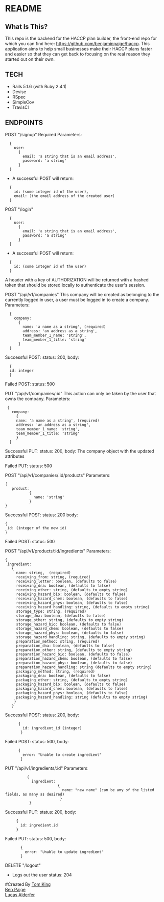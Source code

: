 # README

## What Is This?
This repo is the backend for the HACCP plan builder, the front-end repo for which you can find here: https://github.com/benjaminpaige/haccp.  This application aims to help small businesses make their HACCP plans faster and easier so that they can get back to focusing on the real reason they started out on their own.

## TECH
- Rails 5.1.6 (with Ruby 2.4.1)
- Devise
- RSpec
- SimpleCov
- TravisCI

## ENDPOINTS
POST "/signup"
Required Parameters:
```
  {
    user:
      {
        email: 'a string that is an email address',
        password: 'a string'
      }
  }
```
- A successful POST will return:
```
  {
    id: (some integer id of the user),
    email: (the email address of the created user)
  }
```

POST "/login"
```
  {
    user:
      {
        email: 'a string that is an email address',
        password: 'a string'
      }
  }
```
- A successful POST will return:
```
  {
    id: (some integer id of the user)
  }
```
A header with a key of AUTHORIZATION will be returned with a hashed token that should be stored locally to authenticate the user's session.

POST "/api/v1/companies"
This company will be created as belonging to the currently logged in user, a user must be logged in to create a company.
Parameters:
```
  {
    company:
      {
        name: 'a name as a string', (required)
        address: 'an address as a string',
        team_member_1_name: 'string',
        team_member_1_title: 'string'
      }
  }
```
 Successful POST:
 status: 200,
 body:
```
  {
  id: integer
  }
```
 Failed POST:
 status: 500
 
 PUT "/api/v1/companies/:id"
 This action can only be taken by the user that owns the company.
 Parameters:
 ```
  {
    company:
      {
      name: 'a name as a string', (required)
      address: 'an address as a string',
      team_member_1_name: 'string',
      team_member_1_title: 'string'
      }
   }
 ```
 Successful PUT:
 status: 200,
 body:  The company object with the updated attributes
 
 Failed PUT:
 status: 500
 
 POST "/api/v1/companies/:id/products"
 Parameters:
 ```
 {
    product:
            {
              name: 'string'
            }
 }
 ```
 Successful POST:
 status: 200
 body:
 ```
 {
  id: (integer of the new id)
 }
 ```
 Failed POST:
 status: 500
 
 POST "/api/v1/products/:id/ingredients"
 Parameters:
 ```
 {
  ingredient:
    {
      name: string,  (required)
      receiving_from: string, (required)
      receiving_letter: boolean, (defaults to false)
      receiving_dna: boolean, (defaults to false)
      receiving_other: string, (defaults to empty string)
      receiving_hazard_bio: boolean, (defaults to false)
      receiving_hazard_chem: boolean, (defaults to false)
      receiving_hazard_phys: boolean, (defaults to false)
      receiving_hazard_handling: string, (defaults to empty string)
      storage_type: string, (required)
      storage_dna: boolean, (defaults to false)
      storage_other: string, (defaults to empty string)
      storage_hazard_bio: boolean, (defaults to false)
      storage_hazard_chem: boolean, (defaults to false)
      storage_hazard_phys: boolean, (defaults to false)
      storage_hazard_handling: string, (defaults to empty string)
      preparation_method: string, (required)
      preparation_dna: boolean, (defaults to false)
      preparation_other: string, (defaults to empty string)
      preparation_hazard_bio: boolean, (defaults to false)
      preparation_hazard_chem: boolean, (defaults to false)
      preparation_hazard_phys: boolean, (defaults to false)
      preparation_hazard_handling: string (defaults to empty string)
      packaging_method: string, (required)
      packaging_dna: boolean, (defaults to false)
      packaging_other: string, (defaults to empty string)
      packaging_hazard_bio: boolean, (defaults to false)
      packaging_hazard_chem: boolean, (defaults to false)
      packaging_hazard_phys: boolean, (defaults to false)
      packaging_hazard_handling: string (defaults to empty string)
     }
    }
 ```
Successful POST:
status: 200,
body: 
```
      {
        id: ingredient_id (integer)
       }
```
Failed POST:
status: 500,
body: 
```
      {
        error: "Unable to create ingredient"
       }
```
PUT "/api/v1/ingredients/:id"
Parameters: 
```
          {
            ingredient:
                        {
                          name: "new name" (can be any of the listed fields, as many as desired)
                         }
           }
 ```
 Successful PUT:
 status: 200,
 body: 
 ```
      {
        id: ingredient.id
      }
 ```
 Failed PUT:
 status: 500,
 body: 
 ```
        {
          error: "Unable to update ingredient"
        }
  ```
  
  DELETE "/logout"
   - Logs out the user
  status: 204

#Created By
[Tom King](https://github.com/tomkingkong)  
[Ben Paige](https://github.com/benjaminpaige)    
[Lucas Alderfer](https://github.com/LucasAlderfer)  
